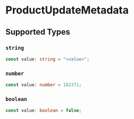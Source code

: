# ProductUpdateMetadata


## Supported Types

### `string`

```typescript
const value: string = "<value>";
```

### `number`

```typescript
const value: number = 182371;
```

### `boolean`

```typescript
const value: boolean = false;
```

